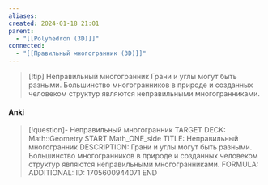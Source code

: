 ```yaml
---
aliases: 
created: 2024-01-18 21:01
parent:
  - "[[Polyhedron (3D)]]"
connected:
  - "[[Правильный многогранник (3D)]]"
---
```



> [!tip] Неправильный многогранник
> Грани и углы могут быть разными. Большинство многогранников в природе и созданных человеком структур являются неправильными многогранниками.


#### Anki
> [!question]- Неправильный многогранник
TARGET DECK: Math::Geometry 
START
Math_ONE_side
TITLE: Неправильный многогранник
DESCRIPTION: Грани и углы могут быть разными. Большинство многогранников в природе и созданных человеком структур являются неправильными многогранниками.
FORMULA: 
ADDITIONAL:
ID: 1705600944071
END













